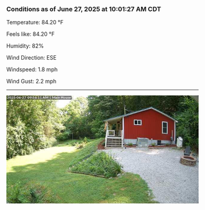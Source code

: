 ### Conditions as of June 27, 2025 at 10:01:27 AM CDT 

Temperature: 84.20 &deg;F

Feels like: 84.20 &deg;F

Humidity: 82%

Wind Direction: ESE

Windspeed: 1.8 mph

Wind Gust: 2.2 mph

---

<img src="./images/latest.jpeg"/>


